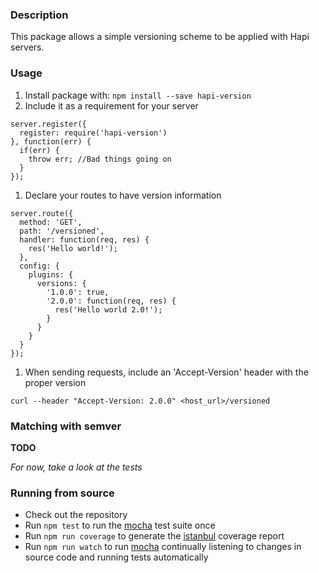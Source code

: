 ### Description

This package allows a simple versioning scheme to be applied with Hapi servers.

### Usage
1. Install package with: `npm install --save hapi-version`
1. Include it as a requirement for your server
```
server.register({
  register: require('hapi-version')
}, function(err) {
  if(err) {
    throw err; //Bad things going on
  }
});
```
1. Declare your routes to have version information
```
server.route({
  method: 'GET',
  path: '/versioned',
  handler: function(req, res) {
    res('Hello world!');
  },
  config: {
    plugins: {
      versions: {
        '1.0.0': true,
        '2.0.0': function(req, res) {
          res('Hello world 2.0!');
        }
      }
    }
  }
});
```
1. When sending requests, include an 'Accept-Version' header with the proper version
```
curl --header "Accept-Version: 2.0.0" <host_url>/versioned
```


### Matching with semver
**TODO**

*For now, take a look at the tests*


### Running from source
- Check out the repository
- Run `npm test` to run the [mocha](https://www.npmjs.com/package/mocha) test suite once
- Run `npm run coverage` to generate the [istanbul](https://www.npmjs.com/package/istanbul) coverage report
- Run `npm run watch` to run [mocha](https://www.npmjs.com/package/mocha) continually listening to changes in source code and running tests automatically